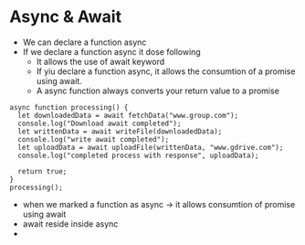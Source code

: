 # Async & Await

- We can declare a function async
- If we declare a function async it dose following
  - It allows the use of await keyword
  - If yiu declare a function async, it allows the consumtion of a promise using await.
  - A async function always converts your return value to a promise

```
async function processing() {
  let downloadedData = await fetchData("www.group.com");
  console.log("Download await completed");
  let writtenData = await writeFile(downloadedData);
  console.log("write await completed");
  let uploadData = await uploadFile(writtenData, "www.gdrive.com");
  console.log("completed process with response", uploadData);

  return true;
}
processing();
```
- when we marked a function as async -> it allows consumtion of promise using await
- await reside inside async
- 
